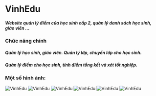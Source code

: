 # VinhEdu
##### Website quản lý điểm của học sinh cấp 2, quản lý danh sách học sinh, giáo viên ...
### Chức năng chính
##### Quản lý học sinh, giáo viên. Quản lý lớp, chuyển lớp cho học sinh.
##### Quản lý điểm cho học sinh, tính điểm tổng kết và xét tốt nghiệp.

### Một số hình ảnh: 
![VinhEdu](https://github.com/kienmatu/VinhEdu/raw/master/Images/image%20(1).jpg)
![VinhEdu](https://github.com/kienmatu/VinhEdu/raw/master/Images/image%20(2).jpg)
![VinhEdu](https://github.com/kienmatu/VinhEdu/raw/master/Images/image%20(3).jpg)
![VinhEdu](https://github.com/kienmatu/VinhEdu/raw/master/Images/image%20(4).jpg)
![VinhEdu](https://github.com/kienmatu/VinhEdu/raw/master/Images/image%20(5).jpg)
![VinhEdu](https://github.com/kienmatu/VinhEdu/raw/master/Images/image%20(6).jpg)

